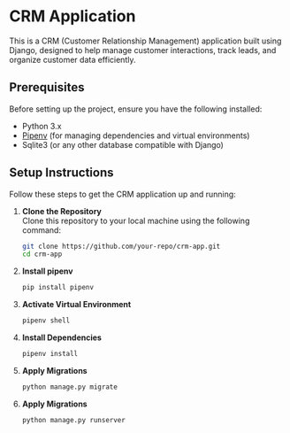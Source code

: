 # CRM Application

This is a CRM (Customer Relationship Management) application built using Django, designed to help manage customer interactions, track leads, and organize customer data efficiently.

## Prerequisites

Before setting up the project, ensure you have the following installed:

- Python 3.x
- [Pipenv](https://pipenv.pypa.io/en/latest/) (for managing dependencies and virtual environments)
- Sqlite3 (or any other database compatible with Django)

## Setup Instructions

Follow these steps to get the CRM application up and running:

1. **Clone the Repository**  
   Clone this repository to your local machine using the following command:
   ```bash
   git clone https://github.com/your-repo/crm-app.git
   cd crm-app
   ```
2. **Install pipenv**
   ```bash
   pip install pipenv
   ```
3. **Activate Virtual Environment**
   ```bash
   pipenv shell
   ```
4. **Install Dependencies**
    ```bash
    pipenv install
    ```
5. **Apply Migrations**
    ```bash
    python manage.py migrate
    ```
6. **Apply Migrations**
    ```bash
    python manage.py runserver
    ```